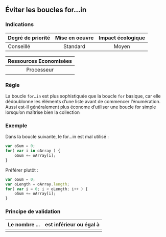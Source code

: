 ## Éviter les boucles for...in
### Indications
| Degré de priorité |      Mise en oeuvre       |  Impact écologique    | 
|-------------------|:-------------------------:|:---------------------:|
| Conseillé         |  Standard                 | Moyen                 | 


|Ressources Economisées                                      |
|:----------------------------------------------------------:|
|  Processeur |

### Règle
La boucle `for…in` est plus sophistiquée que la boucle `for` basique, car elle dédoublonne les éléments d’une liste avant de commencer l’énumération. Aussi est-il généralement plus économe d’utiliser une boucle for simple lorsqu’on maîtrise bien la collection

### Exemple
Dans la boucle suivante, le for…in est mal utilisé :
```javascript
var oSum = 0;
for( var i in oArray ) {
    oSum += oArray[i];
}
```
Préférer plutôt :
```javascript
var oSum = 0;
var oLength = oArray.length;
for( var i = 0; i < oLength; i++ ) {
    oSum += oArray[i];
}
```
### Principe de validation

| Le nombre ...     | est inférieur ou égal à   |  
|-------------------|:-------------------------:|
|   |   |
